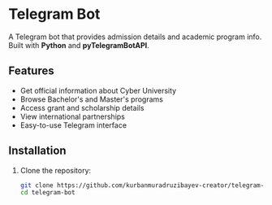 # Telegram Bot

A Telegram bot that provides admission details and academic program info.  
Built with **Python** and **pyTelegramBotAPI**.

## Features
- Get official information about Cyber University
- Browse Bachelor's and Master's programs
- Access grant and scholarship details
- View international partnerships
- Easy-to-use Telegram interface

## Installation
1. Clone the repository:
   ```bash
   git clone https://github.com/kurbanmuradruzibayev-creator/telegram-bot.git
   cd telegram-bot
